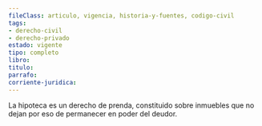 ```yaml
---
fileClass: articulo, vigencia, historia-y-fuentes, codigo-civil
tags:
- derecho-civil
- derecho-privado
estado: vigente
tipo: completo
libro:
titulo:
parrafo:
corriente-juridica:
---
```

La hipoteca es un derecho de prenda, constituido sobre inmuebles que no dejan por eso de permanecer en poder del deudor.